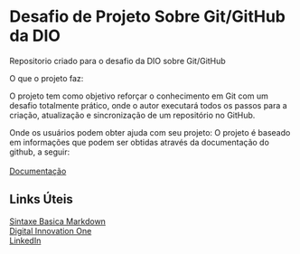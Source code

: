 # Desafio de Projeto Sobre Git/GitHub da DIO
Repositorio criado para o desafio da DIO sobre Git/GitHub

O que o projeto faz:

O projeto tem como objetivo reforçar o conhecimento em Git com um desafio totalmente prático, onde o autor executará todos os passos para a criação, atualização e sincronização de um repositório no GitHub.

Onde os usuários podem obter ajuda com seu projeto:
O projeto é baseado em informações que podem ser obtidas através da documentação do github, a seguir: <br><br>
[Documentação](https://docs.github.com/pt)

## Links Úteis
[Sintaxe Basica Markdown](https://www.markdownguide.org/basic-syntax/#code) <br>
[Digital Innovation One](https://www.dio.me/) <br>
[LinkedIn](https://www.linkedin.com/in/alessandrasantoss/)

